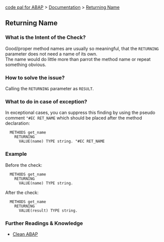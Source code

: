 [code pal for ABAP](../../README.md) > [Documentation](../check_documentation.md) > [Returning Name](returning-name.md)

## Returning Name

### What is the Intent of the Check?

Good/proper method names are usually so meaningful, that the `RETURNING` parameter does not need a name of its own.  
The name would do little more than parrot the method name or repeat something obvious.

### How to solve the issue?

Calling the `RETURNING` parameter as `RESULT`.

### What to do in case of exception?

In exceptional cases, you can suppress this finding by using the pseudo comment `"#EC RET_NAME` which should be placed after the method declaration:

```abap
  METHODS get_name
    RETURNING
      VALUE(name) TYPE string. "#EC RET_NAME
```

### Example

Before the check:

```abap
  METHODS get_name
    RETURNING
      VALUE(name) TYPE string.
```

After the check:

```abap
  METHODS get_name
    RETURNING
      VALUE(result) TYPE string.
```

### Further Readings & Knowledge

* [Clean ABAP](https://github.com/SAP/styleguides/blob/main/clean-abap/CleanABAP.md#consider-calling-the-returning-parameter-result)
